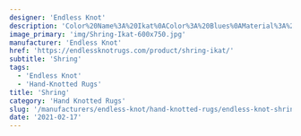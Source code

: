 ```yaml
---
designer: 'Endless Knot'
description: 'Color%20Name%3A%20Ikat%0AColor%3A%20Blues%0AMaterial%3A%20WoolPile%3A%20CutStyle%3A%20New%20Arrivals%2C%20Transitional'
image_primary: 'img/Shring-Ikat-600x750.jpg'
manufacturer: 'Endless Knot'
href: 'https://endlessknotrugs.com/product/shring-ikat/'
subtitle: 'Shring'
tags:
  - 'Endless Knot'
  - 'Hand-Knotted Rugs'
title: 'Shring'
category: 'Hand Knotted Rugs'
slug: '/manufacturers/endless-knot/hand-knotted-rugs/endless-knot-shring'
date: '2021-02-17'
---
```

